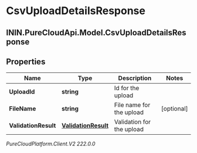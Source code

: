 # CsvUploadDetailsResponse

## ININ.PureCloudApi.Model.CsvUploadDetailsResponse

## Properties

|Name | Type | Description | Notes|
|------------ | ------------- | ------------- | -------------|
| **UploadId** | **string** | Id for the upload | |
| **FileName** | **string** | File name for the upload | [optional] |
| **ValidationResult** | [**ValidationResult**](ValidationResult) | Validation for the upload | |



_PureCloudPlatform.Client.V2 222.0.0_
